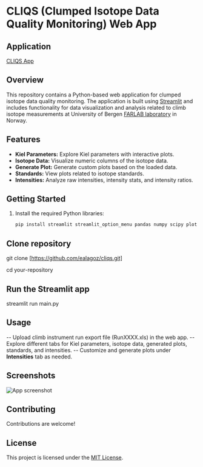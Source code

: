 # CLIQS (Clumped Isotope Data Quality Monitoring) Web App

## Application
[CLIQS App](https://cliqs-farlab.streamlit.app/)

## Overview

This repository contains a Python-based web application for clumped isotope data quality monitoring. The application is built using [Streamlit](https://streamlit.io/) and includes functionality for data visualization and analysis related to climb isotope measurements at University of Bergen [FARLAB laboratory](https://www.uib.no/en/FARLAB) in Norway.

## Features

- **Kiel Parameters:** Explore Kiel parameters with interactive plots.
- **Isotope Data:** Visualize numeric columns of the isotope data.
- **Generate Plot:** Generate custom plots based on the loaded data.
- **Standards:** View plots related to isotope standards.
- **Intensities:** Analyze raw intensities, intensity stats, and intensity ratios.

## Getting Started

1. Install the required Python libraries:

   ```bash
   pip install streamlit streamlit_option_menu pandas numpy scipy plotly

## Clone repository
git clone [https://github.com/ealagoz/cliqs.git]

cd your-repository

## Run the Streamlit app
streamlit run main.py

## Usage
-- Upload climb instrument run export file (RunXXXX.xls) in the web app.
-- Explore different tabs for Kiel parameters, isotope data, generated plots, standards, and intensities.
-- Customize and generate plots under **Intensities** tab as needed.

## Screenshots
![App screenshot](./screenshots/cliqs_screenshot_new.jpg)

## Contributing
Contributions are welcome! 

## License
This project is licensed under the [MIT License](./LICENSE.md).
